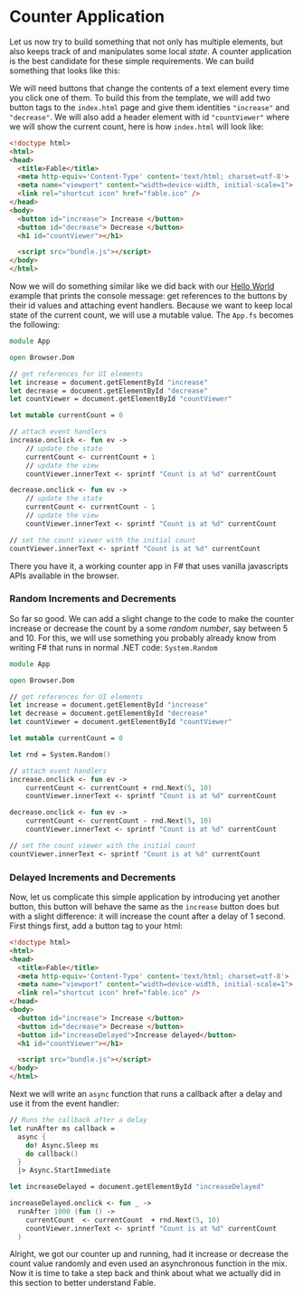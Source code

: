 # Counter Application

Let us now try to build something that not only has multiple elements, but also keeps track of and manipulates some local *state*. A counter application is the best candidate for these simple requirements. We can build something that looks like this:

<resolved-image source="/images/fable/counter.gif" />

We will need buttons that change the contents of a text element every time you click one of them. To build this from the template, we will add two button tags to the `index.html` page and give them identities `"increase"` and `"decrease"`. We will also add a header element with id `"countViewer"` where we will show the current count, here is how `index.html` will look like:

```html {highlight:[10, 11, 12]}
<!doctype html>
<html>
<head>
  <title>Fable</title>
  <meta http-equiv='Content-Type' content='text/html; charset=utf-8'>
  <meta name="viewport" content="width=device-width, initial-scale=1">
  <link rel="shortcut icon" href="fable.ico" />
</head>
<body>
  <button id="increase"> Increase </button>
  <button id="decrease"> Decrease </button>
  <h1 id="countViewer"></h1>

  <script src="bundle.js"></script>
</body>
</html>
```

Now we will do something similar like we did back with our [Hello World](hello-world) example that prints the console message: get references to the buttons by their id values and attaching event handlers. Because we want to keep local state of the current count, we will use a mutable value. The `App.fs` becomes the following:

```fsharp
module App

open Browser.Dom

// get references for UI elements
let increase = document.getElementById "increase"
let decrease = document.getElementById "decrease"
let countViewer = document.getElementById "countViewer"

let mutable currentCount = 0

// attach event handlers
increase.onclick <- fun ev ->
    // update the state
    currentCount <- currentCount + 1
    // update the view
    countViewer.innerText <- sprintf "Count is at %d" currentCount

decrease.onclick <- fun ev ->
    // update the state
    currentCount <- currentCount - 1
    // update the view
    countViewer.innerText <- sprintf "Count is at %d" currentCount

// set the count viewer with the initial count
countViewer.innerText <- sprintf "Count is at %d" currentCount
```
There you have it, a working counter app in F# that uses vanilla javascripts APIs available in the browser.

### Random Increments and Decrements
So far so good. We can add a slight change to the code to make the counter increase or decrease the count by a some *random number*, say between 5 and 10. For this, we will use something you probably already know from writing F# that runs in normal .NET code: `System.Random`
```fsharp {highlight: [12, 16, 20]}
module App

open Browser.Dom

// get references for UI elements
let increase = document.getElementById "increase"
let decrease = document.getElementById "decrease"
let countViewer = document.getElementById "countViewer"

let mutable currentCount = 0

let rnd = System.Random()

// attach event handlers
increase.onclick <- fun ev ->
    currentCount <- currentCount + rnd.Next(5, 10)
    countViewer.innerText <- sprintf "Count is at %d" currentCount

decrease.onclick <- fun ev ->
    currentCount <- currentCount - rnd.Next(5, 10)
    countViewer.innerText <- sprintf "Count is at %d" currentCount

// set the count viewer with the initial count
countViewer.innerText <- sprintf "Count is at %d" currentCount
```

<resolved-image source="/images/fable/random-counter.gif" />


### Delayed Increments and Decrements
Now, let us complicate this simple application by introducing yet another button, this button will behave the same as the `increase` button does but with a slight difference: it will increase the count after a delay of 1 second. First things first, add a button tag to your html:
```html {highlight: [12]}
<!doctype html>
<html>
<head>
  <title>Fable</title>
  <meta http-equiv='Content-Type' content='text/html; charset=utf-8'>
  <meta name="viewport" content="width=device-width, initial-scale=1">
  <link rel="shortcut icon" href="fable.ico" />
</head>
<body>
  <button id="increase"> Increase </button>
  <button id="decrease"> Decrease </button>
  <button id="increaseDelayed">Increase delayed</button>
  <h1 id="countViewer"></h1>

  <script src="bundle.js"></script>
</body>
</html>

```
Next we will write an `async` function that runs a callback after a delay and use it from the event handler:
```fsharp
// Runs the callback after a delay
let runAfter ms callback =
  async {
    do! Async.Sleep ms
    do callback()
  }
  |> Async.StartImmediate

let increaseDelayed = document.getElementById "increaseDelayed"

increaseDelayed.onclick <- fun _ ->
  runAfter 1000 (fun () ->
    currentCount  <- currentCount  + rnd.Next(5, 10)
    countViewer.innerText <- sprintf "Count is at %d" currentCount
  )
```

<resolved-image source="/images/fable/random-counter-delayed.gif" />

Alright, we got our counter up and running, had it increase or decrease the count value randomly and even used an asynchronous function in the mix. Now it is time to take a step back and think about what we actually did in this section to better understand Fable.